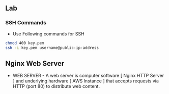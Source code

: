 ## Lab 

### SSH Commands
- Use Following commands for SSH
```bash
chmod 400 key.pem
ssh -i key.pem username@public-ip-address
```


## Nginx Web Server
- WEB SERVER - A web server is computer software [ Nginx HTTP Server ] and underlying hardware  [ AWS Instance ] that accepts requests via HTTP (port 80)  to distribute web content.

